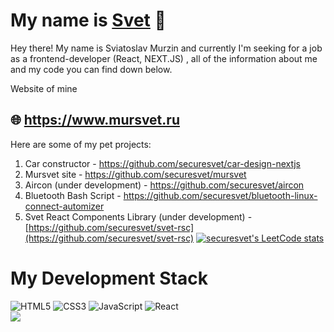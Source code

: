 # My name is <a href="http://www.mursvet.ru">Svet</a> 👋
Hey there! My name is Sviatoslav Murzin and currently I'm seeking for a job as a frontend-developer (React, NEXT.JS) , all of the information about me and my code you can find down below.

Website of mine
## 🌐 https://www.mursvet.ru

Here are some of my pet projects:
1. Car constructor - https://github.com/securesvet/car-design-nextjs
2. Mursvet site - https://github.com/securesvet/mursvet
3. Aircon (under development) - https://github.com/securesvet/aircon
4. Bluetooth Bash Script - https://github.com/securesvet/bluetooth-linux-connect-automizer
5. Svet React Components Library (under development) - [https://github.com/securesvet/svet-rsc](https://github.com/securesvet/svet-rsc)
[![securesvet's LeetCode stats](https://leetcode-stats-six.vercel.app/api?username=securesvet&theme=dark)](https://github.com/securesvet/leetcode-stats)

# My Development Stack
![HTML5](https://img.shields.io/badge/html5-%23E34F26.svg?style=for-the-badge&logo=html5&logoColor=white) ![CSS3](https://img.shields.io/badge/css3-%231572B6.svg?style=for-the-badge&logo=css3&logoColor=white) ![JavaScript](https://img.shields.io/badge/javascript-%23323330.svg?style=for-the-badge&logo=javascript&logoColor=%23F7DF1E) ![React](https://img.shields.io/badge/react-%2320232a.svg?style=for-the-badge&logo=react&logoColor=%2361DAFB)  <br />
![](https://komarev.com/ghpvc/?username=securesvet)
